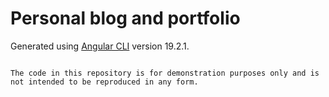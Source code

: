 # Personal blog and portfolio

Generated using [Angular CLI](https://github.com/angular/angular-cli) version 19.2.1.

```

The code in this repository is for demonstration purposes only and is not intended to be reproduced in any form.
```
